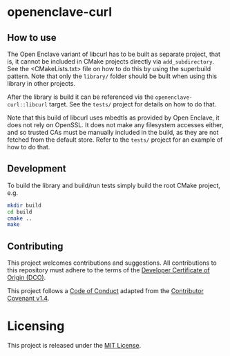# openenclave-curl

## How to use

The Open Enclave variant of libcurl has to be built as separate project, that is,
it cannot be included in CMake projects directly via `add_subdirectory`.
See the <CMakeLists.txt> file on how to do this by using the superbuild pattern.
Note that only the `library/` folder should be built when using this library in
other projects.

After the library is build it can be referenced via the `openenclave-curl::libcurl` target.
See the `tests/` project for details on how to do that.

Note that this build of libcurl uses mbedtls as provided by Open Enclave,
it does not rely on OpenSSL. It does not make any filesystem accesses either,
and so trusted CAs must be manually included in the build, as they are not fetched
from the default store. Refer to the `tests/` project for an example of how to do that.

## Development

To build the library and build/run tests simply build the root CMake project, e.g.

```sh
mkdir build
cd build
cmake ..
make
```

Contributing
------------

This project welcomes contributions and suggestions. All contributions to this repository
must adhere to the terms of the [Developer Certificate of Origin (DCO)](https://developercertificate.org/).

This project follows a [Code of Conduct](docs/CodeOfConduct.md) adapted from the
[Contributor Covenant v1.4](https://www.contributor-covenant.org).

Licensing
=========

This project is released under the
[MIT License](https://github.com/openenclave/openenclave/blob/master/LICENSE).
